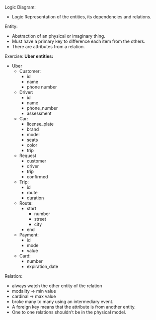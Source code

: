 Logic Diagram:
- Logic Representation of the entities, its dependencies and relations.

Entity:
- Abstraction of an physical or imaginary thing.
- Must have a primary key to difference each item from the others.
- There are attributes from a relation.


Exercise:
**Uber entities:**
- Uber
	- Customer:
		- id
		- name
		- phone number
	- Driver:
		- id
		- name
		- phone_number
		- assessment
	- Car:
		- license_plate
		- brand
		- model
		- seats
		- color
		- trip
	- Request
		- customer
		- driver
		- trip
		- confirmed
	- Trip:
		- id
		- route
		- duration
	- Route:
		- start
			- number
			- street
			- city
		- end
	- Payment:
		- id
		- mode
		- value
	- Card:
		- number
		- expiration_date


Relation:
- always watch the other entity of the relation
- modality -> min value
- cardinal -> max value
- broke many to many using an intermediary event.
- A foreign key means that the attribute is from another entity.
- One to one relations shouldn't be in the physical model.